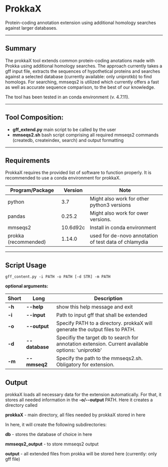# ProkkaX
Protein-coding annotation extension using additional homology searches against larger databases.

---------------------

## Summary

The prokkaX tool extends common protein-coding anotations made with Prokka using additional homology searches. The approach currently takes a gff input file, extracts the sequences of hypothetical proteins and searches against a selected database (currently available: only uniprotkb) to find homologs. For searching, mmseqs2 is utilized which currently offers a fast as well as accurate sequence comparison, to the best of our knowledge.

The tool has been tested in an conda environment (v. 4.7.11). 

-----------
## Tool Composition:

- **gff_extend.py** main script to be called by the user
- **mmseqs2.sh**     bash script comprising all required mmseqs2 commands (createdb, createindex, search) and output formatting


----
## Requirements
ProkkaX requires the provided list of software to function properly. It is recommended to use a conda environment for prokkaX.

|Program/Package|Version|Note|
|---------------|-------|------|
|python|3.7|Might also work for other python3 versions|
|pandas|0.25.2|Might also work for ower versions.|
|mmseqs2|10.6d92c|Install in conda environment|
|prokka (recommended)|1.14.0|used for de-novo annotation of test data of chlamydia|
----

## Script Usage

```gff_content.py -i PATH -o PATH [-d STR] -m PATH```

**optional arguments:**  

|Short|Long|Description|
|-----|----|-----------|
|**-h**|**--help** |show this help message and exit|
|**-i**|**--input**|Path to input gff that shall be extended|   
|**-o**|**--output**|Specify PATH to a directory. prokkaX will generate the output files to PATH.|
|**-d**|**--database**|Specifiy the target db to search for annotation extension. Current available options: 'uniprotkb'|
|**-m**|**--mmseq2**|Specify the path to the mmseqs2.sh. Obligatory for extension.|

## Output

prokkaX loads all necessary data for the extension automatically. For that, it stores all needed information in the **-o/--output** PATH. Here it creates a directory called

**prokkaX** - main directory, all files needed by prokkaX stored in here

In here, it will create the following subdirectories: 

**db** - stores the database of choice in here

**mmseqs2_output** - to store mmseqs2 output

**output** - all extended files from prokka will be stored here (currently: only gff file)

